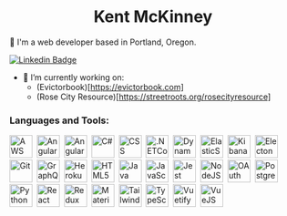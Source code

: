 <h1 align="center">Kent McKinney</h1>
<p>
  👋 I'm a web developer based in Portland, Oregon. 
</p>

[![Linkedin Badge](https://img.shields.io/badge/-kentpmckinney-blue?style=flat&logo=Linkedin&logoColor=white)](https://www.linkedin.com/in/kentpmckinney)

- 🔭 I’m currently working on:
  - (Evictorbook)[https://evictorbook.com]
  - (Rose City Resource)[https://streetroots.org/rosecityresource]

<!--
**kentpmckinney/kentpmckinney** is a ✨ _special_ ✨ repository because its `README.md` (this file) appears on your GitHub profile.

Here are some ideas to get you started:

- 🔭 I’m currently working on ...
- 🌱 I’m currently learning ...
- 👯 I’m looking to collaborate on ...
- 🤔 I’m looking for help with ...
- 💬 Ask me about ...
- 📫 How to reach me: ...
- 😄 Pronouns: ...
- ⚡ Fun fact: ...
-->

### Languages and Tools:
<p>
  <img src="https://cdn.jsdelivr.net/gh/devicons/devicon@latest/icons/amazonwebservices/amazonwebservices-plain-wordmark.svg" title="AWS" alt="AWS" height="40"/>&nbsp;
  <img src="https://cdn.jsdelivr.net/gh/devicons/devicon@latest/icons/angular/angular-original-wordmark.svg" title="Angular" alt="Angular" height="40"/>&nbsp;
  <img src="https://cdn.jsdelivr.net/gh/devicons/devicon@latest/icons/angularmaterial/angularmaterial-original.svg" title="AngularMaterial" alt="AngularMaterial" height="40"/>&nbsp;
  <img src="https://cdn.jsdelivr.net/gh/devicons/devicon@latest/icons/csharp/csharp-original.svg" title="C#" alt="C#" height="40"/>&nbsp;
  <img src="https://cdn.jsdelivr.net/gh/devicons/devicon@latest/icons/css3/css3-original-wordmark.svg" title="CSS" alt="CSS" height="40"/>&nbsp;
  <img src="https://cdn.jsdelivr.net/gh/devicons/devicon@latest/icons/dotnetcore/dotnetcore-original.svg" title=".NETCore" alt=".NETCore" height="40"/>&nbsp;
  <img src="https://cdn.jsdelivr.net/gh/devicons/devicon@latest/icons/dynamodb/dynamodb-original.svg" title="DynamoDB" alt="DynamoDB" height="40"/>&nbsp;
  <img src="https://cdn.jsdelivr.net/gh/devicons/devicon@latest/icons/elasticsearch/elasticsearch-plain-wordmark.svg" title="ElasticSearch" alt="ElasticSearch" height="40"/>&nbsp;
  <img src="https://cdn.jsdelivr.net/gh/devicons/devicon@latest/icons/kibana/kibana-original-wordmark.svg" title="Kibana" alt="Kibana" height="40"/>&nbsp;
  <img src="https://cdn.jsdelivr.net/gh/devicons/devicon@latest/icons/electron/electron-original.svg" title="Electon" alt="Electon" height="40"/>&nbsp;
  <img src="https://cdn.jsdelivr.net/gh/devicons/devicon@latest/icons/git/git-plain-wordmark.svg" title="Git" alt="Git" height="40"/>&nbsp;
  <img src="https://cdn.jsdelivr.net/gh/devicons/devicon@latest/icons/graphql/graphql-plain-wordmark.svg" title="GraphQL" alt="GraphQL" height="40"/>&nbsp;
  <img src="https://cdn.jsdelivr.net/gh/devicons/devicon@latest/icons/heroku/heroku-original-wordmark.svg" title="Heroku" alt="Heroku" height="40"/>&nbsp;
  <img src="https://cdn.jsdelivr.net/gh/devicons/devicon@latest/icons/html5/html5-original-wordmark.svg" title="HTML5" alt="HTML5" height="40"/>&nbsp;
  <img src="https://cdn.jsdelivr.net/gh/devicons/devicon@latest/icons/java/java-plain-wordmark.svg" title="Java" alt="Java" height="40"/>&nbsp;
  <img src="https://cdn.jsdelivr.net/gh/devicons/devicon@latest/icons/javascript/javascript-plain.svg" title="JavaScript" alt="JavaScript" height="40"/>&nbsp;
  <img src="https://cdn.jsdelivr.net/gh/devicons/devicon@latest/icons/jest/jest-plain.svg" title="Jest" alt="Jest" height="40"/>&nbsp;
  <img src="https://cdn.jsdelivr.net/gh/devicons/devicon@latest/icons/nodejs/nodejs-original-wordmark.svg" title="NodeJS" alt="NodeJS" height="40"/>&nbsp;
  <img src="https://cdn.jsdelivr.net/gh/devicons/devicon@latest/icons/oauth/oauth-original.svg" title="OAuth" alt="OAuth" height="40"/>&nbsp;
  <img src="https://cdn.jsdelivr.net/gh/devicons/devicon@latest/icons/postgresql/postgresql-original-wordmark.svg" title="PostgreSQL" alt="PostgreSQL" height="40"/>&nbsp;
  <img src="https://cdn.jsdelivr.net/gh/devicons/devicon@latest/icons/python/python-original-wordmark.svg" title="Python" alt="Python" height="40"/>&nbsp;
  <img src="https://cdn.jsdelivr.net/gh/devicons/devicon@latest/icons/react/react-original-wordmark.svg" title="React" alt="React" height="40"/>&nbsp;
  <img src="https://cdn.jsdelivr.net/gh/devicons/devicon@latest/icons/redux/redux-original.svg" title="Redux" alt="Redux" height="40"/>&nbsp;
  <img src="https://cdn.jsdelivr.net/gh/devicons/devicon@latest/icons/materialui/materialui-original.svg" title="MaterialUI" alt="MaterialUI" height="40"/>&nbsp;
  <img src="https://cdn.jsdelivr.net/gh/devicons/devicon@latest/icons/tailwindcss/tailwindcss-original-wordmark.svg" title="TailwindCSS" alt="TailwindCSS" height="40"/>&nbsp;
  <img src="https://cdn.jsdelivr.net/gh/devicons/devicon@latest/icons/typescript/typescript-original.svg" title="TypeScript" alt="TypeScript" height="40"/>&nbsp;
  <img src="https://cdn.jsdelivr.net/gh/devicons/devicon@latest/icons/vuetify/vuetify-original.svg" title="Vuetify" alt="Vuetify" height="40"/>&nbsp;
  <img src="https://cdn.jsdelivr.net/gh/devicons/devicon@latest/icons/vuejs/vuejs-original-wordmark.svg" title="VueJS" alt="VueJS" height="40"/>&nbsp;
</p>

